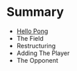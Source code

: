 # Summary

* [Hello Pong](README.adoc)
* The Field
* Restructuring
* Adding The Player
* The Opponent

